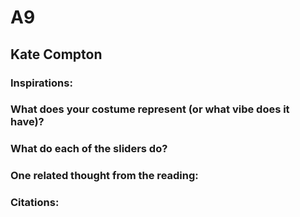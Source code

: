 # A9
## Kate Compton

### Inspirations:

### What does your costume represent (or what vibe does it have)?

### What do each of the sliders do?

### One related thought from the reading:

### Citations:

